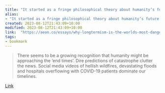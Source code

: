 ```yaml
---
title: "It started as a fringe philosophical theory about humanity’s future. It’s now richly funded and increasingly dangerous"
alias:
- "It started as a fringe philosophical theory about humanity’s future. It’s now richly funded and increasingly dangerous"
created: 2023-08-12T21:43:09+10:00
modified: 2023-08-12T21:43:09+10:00
link:  "https://aeon.co/essays/why-longtermism-is-the-worlds-most-dangerous-secular-credo"
tags:
- bookmark
---
```


> There seems to be a growing recognition that humanity might be approaching the ‘end times’. Dire predictions of catastrophe clutter the news. Social media videos of hellish wildfires, devastating floods and hospitals overflowing with COVID-19 patients dominate our timelines.

[Link](https://aeon.co/essays/why-longtermism-is-the-worlds-most-dangerous-secular-credo)